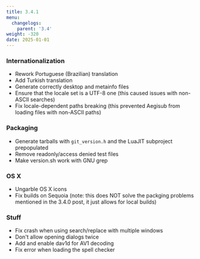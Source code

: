 ```yaml
---
title: 3.4.1
menu:
  changelogs:
    parent: '3.4'
weight: -320
date: 2025-01-01
---
```


### Internationalization

- Rework Portuguese (Brazilian) translation
- Add Turkish translation
- Generate correctly desktop and metainfo files
- Ensure that the locale set is a UTF-8 one (this caused issues with non-ASCII searches)
- Fix locale-dependent paths breaking (this prevented Aegisub from loading files with non-ASCII paths)

### Packaging

- Generate tarballs with `git_version.h` and the LuaJIT subproject prepopulated
- Remove readonly/access denied test files
- Make version.sh work with GNU grep

### OS X

- Ungarble OS X icons
- Fix builds on Sequoia (note: this does NOT solve the packging problems mentioned in the 3.4.0 post, it just allows for local builds)

### Stuff

- Fix crash when using search/replace with multiple windows
- Don't allow opening dialogs twice
- Add and enable dav1d for AV1 decoding
- Fix error when loading the spell checker
